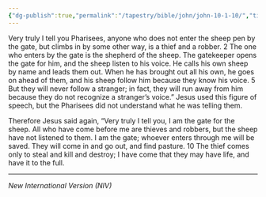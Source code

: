 ```yaml
---
{"dg-publish":true,"permalink":"/tapestry/bible/john/john-10-1-10/","title":"John 10:1–10","tags":["bible-verse","bible-verse"],"dgHomeLink":true,"dgShowLocalGraph":true,"dgEnableSearch":true}
---
```


Very truly I tell you Pharisees, anyone who does not enter the sheep pen by the gate, but climbs in by some other way, is a thief and a robber. 2 The one who enters by the gate is the shepherd of the sheep.  The gatekeeper opens the gate for him, and the sheep listen to his voice. He calls his own sheep by name and leads them out.  When he has brought out all his own, he goes on ahead of them, and his sheep follow him because they know his voice. 5 But they will never follow a stranger; in fact, they will run away from him because they do not recognize a stranger’s voice.” Jesus used this figure of speech, but the Pharisees did not understand what he was telling them.

Therefore Jesus said again, “Very truly I tell you, I am the gate for the sheep.  All who have come before me are thieves and robbers, but the sheep have not listened to them. I am the gate; whoever enters through me will be saved. They will come in and go out, and find pasture. 10 The thief comes only to steal and kill and destroy; I have come that they may have life, and have it to the full.



---
*New International Version (NIV)*